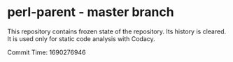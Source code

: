 # perl-parent - master branch

This repository contains frozen state of the repository.
Its history is cleared. It is used only for static code
analysis with Codacy.

Commit Time: 1690276946
